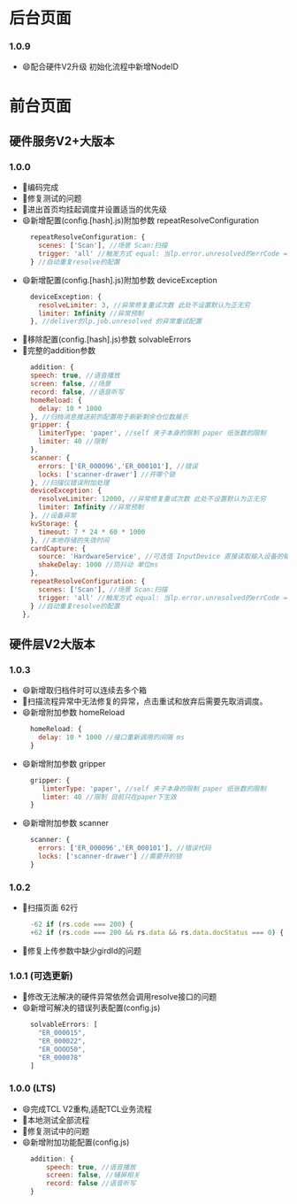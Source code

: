 # 后台页面
### 1.0.9
- 😄配合硬件V2升级 初始化流程中新增NodeID
# 前台页面
## 硬件服务V2+大版本
### 1.0.0
- 🐛编码完成
- 🔨修复测试的问题
- 🔨进出首页均挂起调度并设置适当的优先级
- 😄新增配置(config.[hash].js)附加参数 repeatResolveConfiguration
    ````javascript
      repeatResolveConfiguration: {
        scenes: ['Scan'], //场景 Scan:扫描
        trigger: 'all' //触发方式 equal: 当lp.error.unresolved的errCode === 要解决的问题的errCode all: 只要lp.error.unresolved就触发 空:表示不处理
      } //自动重复resolve的配置
    ````
- 😄新增配置(config.[hash].js)附加参数 deviceException
    ````javascript
      deviceException: {
        resolveLimiter: 3, //异常修复重试次数 此处不设置默认为正无穷
        limiter: Infinity //异常预制
      }, //deliver的lp.job.unresolved 的异常重试配置
    ````
- 🐛移除配置(config.[hash].js)参数 solvableErrors
- 🔨完整的addition参数
  ````javascript
    addition: {
    speech: true, //语音播放
    screen: false, //场景
    record: false, //语音听写
    homeReload: {
      delay: 10 * 1000
    }, //归档消息推送前的配置用于刷新剩余仓位数展示
    gripper: {
      limiterType: 'paper', //self 夹子本身的限制 paper 纸张数的限制
      limiter: 40 //限制
    },
    scanner: {
      errors: ['ER_000096','ER_000101'], //错误
      locks: ['scanner-drawer'] //开哪个锁
    }, //扫描仪错误附加处理 
    deviceException: {
      resolveLimiter: 12000, //异常修复重试次数 此处不设置默认为正无穷
      limiter: Infinity //异常预制
    }, //设备异常
    kvStorage: {
      timeout: 7 * 24 * 60 * 1000
    }, //本地存储的失效时间
    cardCapture: {
      source: 'HardwareService', //可选值 InputDevice 直接读取输入设备的输入值.HardwareService 硬件服务
      shakeDelay: 1000 //防抖动 单位ms
    },
    repeatResolveConfiguration: {
      scenes: ['Scan'], //场景 Scan:扫描
      trigger: 'all' //触发方式 equal: 当lp.error.unresolved的errCode === 要解决的问题的errCode all: 只要lp.error.unresolved就触发 空:表示不处理
    } //自动重复resolve的配置
  },
  ````
## 硬件层V2大版本
### 1.0.3
- 😄新增取归档件时可以连续去多个箱
- 🐛扫描流程异常中无法修复的异常，点击重试和放弃后需要先取消调度。
- 😄新增附加参数 homeReload
    ````javascript
      homeReload: {
        delay: 10 * 1000 //接口重新调用的间隔 ms
      }
    ````
- 😄新增附加参数 gripper
    ````javascript
      gripper: {
         limterType: 'paper', //self 夹子本身的限制 paper 纸张数的限制
         limter: 40 //限制 目前只在paper下生效
      }
    ````
- 😄新增附加参数 scanner
    ````javascript
      scanner: {
        errors: ['ER_000096','ER_000101'], //错误代码
        locks: ['scanner-drawer'] //需要开的锁
      }
    ````
### 1.0.2 
- 🐛扫描页面 62行 
  ````javascript
    -62 if (rs.code === 200) {
    +62 if (rs.code === 200 && rs.data && rs.data.docStatus === 0) {
  ````
- 🔨修复上传参数中缺少girdId的问题
### 1.0.1 (可选更新)
- 🔨修改无法解决的硬件异常依然会调用resolve接口的问题
- 😄新增可解决的错误列表配置(config.js)
  ````javascript
    solvableErrors: [
      "ER_000015",
      "ER_000022",
      "ER_OOOO50",
      "ER_000078"
    ]
  ````
### 1.0.0 (LTS)
- 😄完成TCL V2重构,适配TCL业务流程
- 🐛本地测试全部流程
- 🔨修复测试中的问题
- 😄新增附加功能配置(config.js)
  ````javascript
    addition: {
        speech: true, //语音播放
        screen: false, //辅屏相关
        record: false //语音听写
    }
  ````